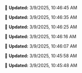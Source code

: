 
🔄 **Updated:** 3/9/2025, 10:46:45 AM


🔄 **Updated:** 3/9/2025, 10:46:35 AM


🔄 **Updated:** 3/9/2025, 10:46:25 AM


🔄 **Updated:** 3/9/2025, 10:46:16 AM


🔄 **Updated:** 3/9/2025, 10:46:07 AM


🔄 **Updated:** 3/9/2025, 10:45:58 AM


🔄 **Updated:** 3/9/2025, 10:45:48 AM








